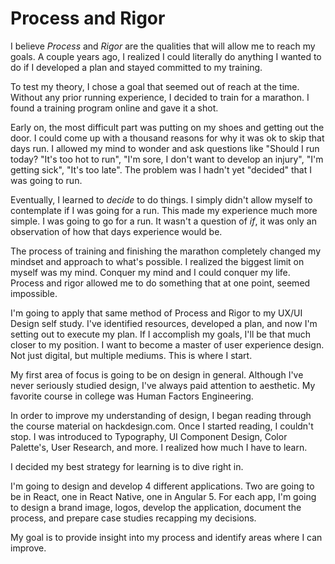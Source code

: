 # Process and Rigor

I believe _Process_ and _Rigor_ are the qualities that will allow me to reach my goals. A couple years ago, I realized I could literally do anything I wanted to do if I developed a plan and stayed committed to my training.

To test my theory, I chose a goal that seemed out of reach at the time. Without any prior running experience, I decided to train for a marathon. I found a training program online and gave it a shot.

Early on, the most difficult part was putting on my shoes and getting out the door. I could come up with a thousand reasons for why it was ok to skip that days run. I allowed my mind to wonder and ask questions like "Should I run today? "It's too hot to run", "I'm sore, I don't want to develop an injury", "I'm getting sick", "It's too late". The problem was I hadn't yet "decided" that I was going to run.

Eventually, I learned to _decide_ to do things. I simply didn't allow myself to contemplate if I was going for a run. This made my experience much more simple. I was going to go for a run. It wasn't a question of _if_, it was only an observation of how that days experience would be.

The process of training and finishing the marathon completely changed my mindset and approach to what's possible. I realized the biggest limit on myself was my mind. Conquer my mind and I could conquer my life. Process and rigor allowed me to do something that at one point, seemed impossible.

I'm going to apply that same method of Process and Rigor to my UX/UI Design self study. I've identified resources, developed a plan, and now I'm setting out to execute my plan. If I accomplish my goals, I'll be that much closer to my position. I want to become a master of user experience design. Not just digital, but multiple mediums. This is where I start.

My first area of focus is going to be on design in general. Although I've never seriously studied design, I've always paid attention to aesthetic. My favorite course in college was Human Factors Engineering.

In order to improve my understanding of design, I began reading through the course material on hackdesign.com. Once I started reading, I couldn't stop. I was introduced to Typography, UI Component Design, Color Palette's, User Research, and more. I realized how much I have to learn.

I decided my best strategy for learning is to dive right in.

I'm going to design and develop 4 different applications. Two are going to be in React, one in React Native, one in Angular 5. For each app, I'm going to design a brand image, logos, develop the application, document the process, and prepare case studies recapping my decisions.

My goal is to provide insight into my process and identify areas where I can improve.
